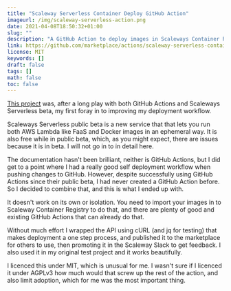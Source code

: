 ```yaml
---
title: "Scaleway Serverless Container Deploy GitHub Action"
imageurl: /img/scaleway-serverless-action.png
date: 2021-04-08T18:50:32+01:00
slug: ""
description: "A GitHub Action to deploy images in Scaleways Container Registry to Scaleways Serverless Container"
link: https://github.com/marketplace/actions/scaleway-serverless-container-deploy
license: MIT
keywords: []
draft: false
tags: []
math: false
toc: false
---
```


[This project](https://github.com/yamatt/scaleway-serverless-container-deploy-action) was, after a long play with both GitHub Actions and Scaleways Serverless beta, my first foray in to improving my deployment workflow.

Scaleways Serverless public beta is a new service that that lets you run both AWS Lambda like FaaS and Docker images in an ephemeral way. It is also free while in public beta, which, as you might expect, there are issues because it is in beta. I will not go in to in detail here.

The documentation hasn't been brilliant, neither is GitHub Actions, but I did get to a point where I had a really good self deployment workflow when pushing changes to GitHub. However, despite successfully using GitHub Actions since their public beta, I had never created a GitHub Action before. So I decided to combine that, and this is what I ended up with.

It doesn't work on its own or isolation. You need to import your images in to Scaleway Container Registry to do that, and there are plenty of good and existing GitHub Actions that can already do that.

Without much effort I wrapped the API using cURL (and jq for testing) that makes deployment a one step process, and published it to the marketplace for others to use, then promoting it in the Scaleway Slack to get feedback. I also used it in my original test project and it works beautifully.

I licenced this under MIT, which is unusual for me. I wasn't sure if I licenced it under AGPLv3 how much would that screw up the rest of the action, and also limit adoption, which for me was the most important thing.
